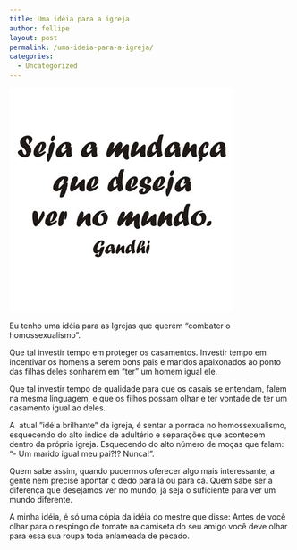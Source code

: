 ```yaml
---
title: Uma idéia para a igreja
author: fellipe
layout: post
permalink: /uma-ideia-para-a-igreja/
categories:
  - Uncategorized
---
```

[<img alt="filei_478" src="/img/posts/2015/01/filei_478.jpg"  />][1]

Eu tenho uma idéia para as Igrejas que querem &#8220;combater o homossexualismo&#8221;.

Que tal investir tempo em proteger os casamentos. Investir tempo em incentivar os homens a serem bons pais e maridos apaixonados ao ponto das filhas deles sonharem em &#8220;ter&#8221; um homem igual ele.

Que tal investir tempo de qualidade para que os casais se entendam, falem na mesma linguagem, e que os filhos possam olhar e ter vontade de ter um casamento igual ao deles.

A  atual &#8221;idéia brilhante&#8221; da igreja, é sentar a porrada no homossexualismo, esquecendo do alto indíce de adultério e separações que acontecem dentro da própria igreja. Esquecendo do alto número de moças que falam: &#8220;- Um marido igual meu pai?!? Nunca!&#8221;.

Quem sabe assim, quando pudermos oferecer algo mais interessante, a gente nem precise apontar o dedo para lá ou para cá. Quem sabe ser a diferença que desejamos ver no mundo, já seja o suficiente para ver um mundo diferente.

A minha idéia, é só uma cópia da idéia do mestre que disse: Antes de você olhar para o respingo de tomate na camiseta do seu amigo você deve olhar para essa sua roupa toda enlameada de pecado.

 [1]: /img/posts/2015/01/filei_478.jpg